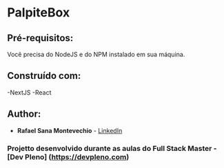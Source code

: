 # PalpiteBox

 ## Pré-requisitos:

Você precisa do NodeJS e do NPM instalado em sua máquina.

## Construído com:

-NextJS
-React

## Author:

* **Rafael Sana Montevechio** - [LinkedIn](https://www.linkedin.com/in/rafaelsanamontevechio)

### Projetto desenvolvido durante as aulas do Full Stack Master - [Dev Pleno] (https://devpleno.com)
